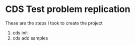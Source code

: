 # CDS Test problem replication

These are the steps I took to create the project
1. cds init
2. cds add samples



